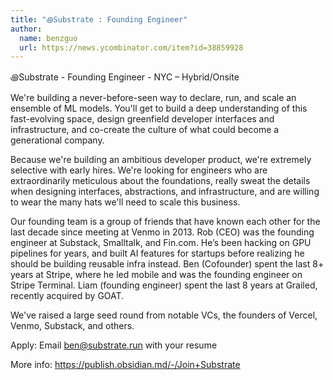 ```yaml
---
title: "꩜Substrate : Founding Engineer"
author:
  name: benzguo
  url: https://news.ycombinator.com/item?id=38859928
---
```

꩜Substrate - Founding Engineer - NYC – Hybrid&#x2F;Onsite

We&#x27;re building a never-before-seen way to declare, run, and scale an ensemble of ML models. You&#x27;ll get to build a deep understanding of this fast-evolving space, design greenfield developer interfaces and infrastructure, and co-create the culture of what could become a generational company.

Because we&#x27;re building an ambitious developer product, we&#x27;re extremely selective with early hires. We&#x27;re looking for engineers who are extraordinarily meticulous about the foundations, really sweat the details when designing interfaces, abstractions, and infrastructure, and are willing to wear the many hats we&#x27;ll need to scale this business.

Our founding team is a group of friends that have known each other for the last decade since meeting at Venmo in 2013. Rob (CEO) was the founding engineer at Substack, Smalltalk, and Fin.com. He’s been hacking on GPU pipelines for years, and built AI features for startups before realizing he should be building reusable infra instead. Ben (Cofounder) spent the last 8+ years at Stripe, where he led mobile and was the founding engineer on Stripe Terminal. Liam (founding engineer) spent the last 8 years at Grailed, recently acquired by GOAT.

We&#x27;ve raised a large seed round from notable VCs, the founders of Vercel, Venmo, Substack, and others.

Apply: Email ben@substrate.run with your resume

More info: <a href="https:&#x2F;&#x2F;publish.obsidian.md&#x2F;-&#x2F;Join+Substrate" rel="nofollow">https:&#x2F;&#x2F;publish.obsidian.md&#x2F;-&#x2F;Join+Substrate</a>
